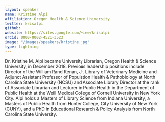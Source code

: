 ```yaml
---
layout: speaker
name: Kristine Alpi
affiliation: Oregon Health & Science University
twitter: krisalpi
github: 
website: https://sites.google.com/view/krisalpi
orcid: 0000-0002-4521-3523
image: "/images/speakers/kristine.jpg"
type: lightning
---
```


Dr. Kristine M. Alpi became University Librarian, Oregon Health & Science University, in December 2018. Previous leadership positions 
include Director of the William Rand Kenan, Jr. Library of Veterinary Medicine and Adjunct Assistant Professor of Population Health & 
Pathobiology at North Carolina State University (NCSU) and Associate Library Director at the rank of Associate Librarian and Lecturer in 
Public Health in the Department of Public Health at the Weill Medical College of Cornell University in New York City. Alpi holds a 
Masters of Library Science from Indiana University, a Masters of Public Health from Hunter College, City University of New York (CUNY), 
and a PhD in Educational Research & Policy Analysis from North Carolina State University.

 
